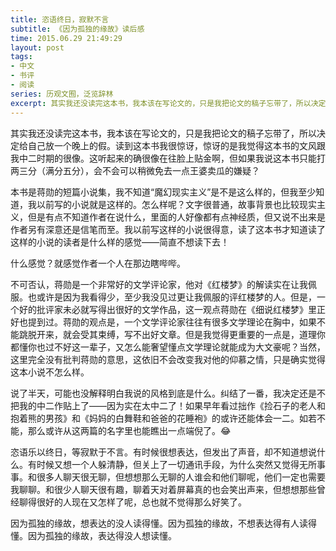 ```yaml
---
title: 恣语终日，寂默不言
subtitle: 《因为孤独的缘故》读后感
time: 2015.06.29 21:49:29
layout: post
tags:
- 中文
- 书评
- 阅读
series: 历观文囿，泛览辞林
excerpt: 其实我还没读完这本书，我本该在写论文的，只是我把论文的稿子忘带了，所以决定给自己放一个晚上的假。读到这本书我很惊讶，惊讶的是我觉得这本书的文风跟我中二时期的很像。这听起来的确很像在往脸上贴金啊，但如果我说这本书只能打两三分（满分五分），会不会可以稍微免去一点王婆卖瓜的嫌疑？
---
```


其实我还没读完这本书，我本该在写论文的，只是我把论文的稿子忘带了，所以决定给自己放一个晚上的假。读到这本书我很惊讶，惊讶的是我觉得这本书的文风跟我中二时期的很像。这听起来的确很像在往脸上贴金啊，但如果我说这本书只能打两三分（满分五分），会不会可以稍微免去一点王婆卖瓜的嫌疑？

本书是蒋勋的短篇小说集，我不知道“魔幻现实主义”是不是这么样的，但我至少知道，我以前写的小说就是这样的。怎么样呢？文字很普通，故事背景也比较现实主义，但是有点不知道作者在说什么，里面的人好像都有点神经质，但又说不出来是作者另有深意还是信笔而至。我以前写这样的小说很得意，读了这本书才知道读了这样的小说的读者是什么样的感觉——简直不想读下去！

什么感觉？就感觉作者一个人在那边瞎哔哔。

不可否认，蒋勋是一个非常好的文学评论家，他对《红楼梦》的解读实在让我佩服。也或许是因为我看得少，至少我没见过更让我佩服的评红楼梦的人。但是，一个好的批评家未必就写得出很好的文学作品，这一观点蒋勋在《细说红楼梦》里正好也提到过。蒋勋的观点是，一个文学评论家往往有很多文学理论在胸中，如果不能跳脱开来，就会受其束缚，写不出好文章。但是我觉得更重要的一点是，道理你都懂你也过不好这一辈子，又怎么能奢望懂点文学理论就能成为大文豪呢？当然，这里完全没有批判蒋勋的意思，这依旧不会改变我对他的仰慕之情，只是确实觉得这本小说不怎么样。

说了半天，可能也没解释明白我说的风格到底是什么。纠结了一番，我决定还是不把我的中二作贴上了——因为实在太中二了！如果早年看过拙作《捡石子的老人和抱着熊的男孩》和《妈妈的白舞鞋和爸爸的花睡袍》的或许还能体会一二。如若不能，那么或许从这两篇的名字里也能瞧出一点端倪了。:joy:

恣语乐以终日，等寂默于不言。有时候很想表达，但发出了声音，却不知道想说什么。有时候又想一个人躲清静，但关上了一切通讯手段，为什么突然又觉得无所事事。和很多人聊天很无聊，但想想那么无聊的人谁会和他们聊呢，他们一定也需要我聊聊。和很少人聊天很有趣，聊着天对着屏幕真的也会笑出声来，但想想那些曾经聊得很好的人现在又怎样了呢，总也就不觉得那么好笑了。

因为孤独的缘故，想表达的没人读得懂。因为孤独的缘故，不想表达得有人读得懂。因为孤独的缘故，表达得没人想读懂。
